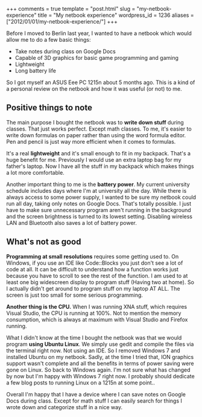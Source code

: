 +++
comments = true
template = "post.html"
slug = "my-netbook-experience"
title = "My netbook experience"
wordpress_id = 1236
aliases = ["2012/01/01/my-netbook-experience/"]
+++

Before I moved to Berlin last year, I wanted to have a netbook which would allow me to do a few basic things:
	
  * Take notes during class on Google Docs
  * Capable of 3D graphics for basic game programming and gaming
  * Lightweight
  * Long battery life

So I got myself an ASUS Eee PC 1215n about 5 months ago. This is a kind of a personal review on the netbook and how it was useful (or not) to me.


## Positive things to note

The main purpose I bought the netbook was to **write down stuff** during classes. That just works perfect. Except math classes. To me, it's easier to write down formulas on paper rather than using the word formula editor. Pen and pencil is just way more efficient when it comes to formulas.

It's a real **lightweight** and it's small enough to fit in my backpack. That's a huge benefit for me. Previously I would use an extra laptop bag for my father's laptop. Now I have all the stuff in my backpack which makes things a lot more comfortable.

Another important thing to me is the **battery power**. My current university schedule includes days where I'm at university all the day. While there is always access to some power supply, I wanted to be sure my netbook could run all day, taking only notes on Google Docs. That's totally possible. I just have to make sure unnecessary program aren't running in the background and the screen brightness is turned to its lowest setting. Disabling wireless LAN and Bluetooth also saves a lot of battery power.

## What's not as good


**Programming at small resolutions** requires some getting used to. On Windows, if you use an IDE like Code::Blocks you just don't see a lot of code at all. It can be difficult to understand how a function works just because you have to scroll to see the rest of the function. I am used to at least one big widescreen display to program stuff (Having two at home). So I actually didn't get around to program stuff on my laptop AT ALL. The screen is just too small for some serious programming.

**Another thing is the CPU.** When I was running XNA stuff, which requires Visual Studio, the CPU is running at 100%. Not to mention the memory consumption, which is always at maximum with Visual Studio and Firefox running.

What I didn't know at the time I bought the netbook was that we would program **using Ubuntu Linux**. We simply use gedit and compile the files via the terminal right now. Not using an IDE. So I removed Windows 7 and installed Ubuntu on my netbook. Sadly, at the time I tried that, ION graphics support wasn't complete and all the benefits in terms of power saving were gone on Linux. So back to Windows again. I'm not sure what has changed by now but I'm happy with Windows 7 right now. I probably should dedicate a few blog posts to running Linux on a 1215n at some point..


Overall I'm happy that I have a device where I can save notes on Google Docs during class. Except for math stuff I can easily search for things I wrote down and categorize stuff in a nice way.
